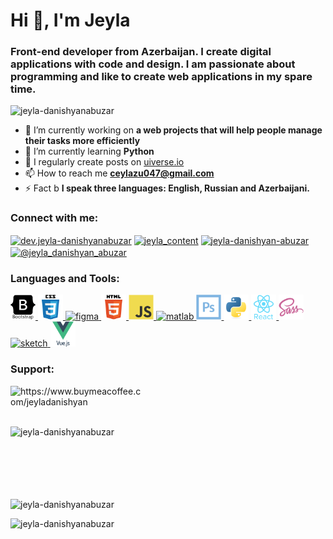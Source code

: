 <h1 align="left">Hi 👋, I'm Jeyla</h1>
<h3 align="left">Front-end developer from Azerbaijan. I create digital applications with code and design. I am passionate about programming and like to create web applications in my spare time.</h3>

<p align="left"> <img src="https://komarev.com/ghpvc/?username=jeyla-danishyanabuzar&label=Profile%20views&color=0e75b6&style=flat" alt="jeyla-danishyanabuzar" /> </p>

- 🔭 I’m currently working on **a web projects that will help people manage their tasks more efficiently**
- 🌱 I’m currently learning **Python**
- 📝 I regularly create posts on [uiverse.io](uiverse.io)
- 📫 How to reach me **ceylazu047@gmail.com**
- ⚡ Fact b **I speak three languages: English, Russian and Azerbaijani.**

<h3 align="left">Connect with me:</h3>
<p align="left">
<a href="https://dev.to/dev.jeyla-danishyanabuzar" target="blank"><img align="center" src="https://raw.githubusercontent.com/rahuldkjain/github-profile-readme-generator/master/src/images/icons/Social/devto.svg" alt="dev.jeyla-danishyanabuzar" height="30" width="40" /></a>
<a href="https://twitter.com/jeyla_content" target="blank"><img align="center" src="https://raw.githubusercontent.com/rahuldkjain/github-profile-readme-generator/master/src/images/icons/Social/twitter.svg" alt="jeyla_content" height="30" width="40" /></a>
<a href="https://linkedin.com/in/jeyla-danishyan-abuzar" target="blank"><img align="center" src="https://raw.githubusercontent.com/rahuldkjain/github-profile-readme-generator/master/src/images/icons/Social/linked-in-alt.svg" alt="jeyla-danishyan-abuzar" height="30" width="40" /></a>
<a href="https://instagram.com/@jeyla_danishyan_abuzar" target="blank"><img align="center" src="https://raw.githubusercontent.com/rahuldkjain/github-profile-readme-generator/master/src/images/icons/Social/instagram.svg" alt="@jeyla_danishyan_abuzar" height="30" width="40" /></a>
</p>

<h3 align="left">Languages and Tools:</h3>
<p align="left"> <a href="https://getbootstrap.com" target="_blank" rel="noreferrer"> <img src="https://raw.githubusercontent.com/devicons/devicon/master/icons/bootstrap/bootstrap-plain-wordmark.svg" alt="bootstrap" width="40" height="40"/> </a> <a href="https://www.w3schools.com/css/" target="_blank" rel="noreferrer"> <img src="https://raw.githubusercontent.com/devicons/devicon/master/icons/css3/css3-original-wordmark.svg" alt="css3" width="40" height="40"/> </a> <a href="https://www.figma.com/" target="_blank" rel="noreferrer"> <img src="https://www.vectorlogo.zone/logos/figma/figma-icon.svg" alt="figma" width="40" height="40"/> </a> <a href="https://www.w3.org/html/" target="_blank" rel="noreferrer"> <img src="https://raw.githubusercontent.com/devicons/devicon/master/icons/html5/html5-original-wordmark.svg" alt="html5" width="40" height="40"/> </a> <a href="https://developer.mozilla.org/en-US/docs/Web/JavaScript" target="_blank" rel="noreferrer"> <img src="https://raw.githubusercontent.com/devicons/devicon/master/icons/javascript/javascript-original.svg" alt="javascript" width="40" height="40"/> </a> <a href="https://www.mathworks.com/" target="_blank" rel="noreferrer"> <img src="https://upload.wikimedia.org/wikipedia/commons/2/21/Matlab_Logo.png" alt="matlab" width="40" height="40"/> </a> <a href="https://www.photoshop.com/en" target="_blank" rel="noreferrer"> <img src="https://raw.githubusercontent.com/devicons/devicon/master/icons/photoshop/photoshop-line.svg" alt="photoshop" width="40" height="40"/> </a> <a href="https://www.python.org" target="_blank" rel="noreferrer"> <img src="https://raw.githubusercontent.com/devicons/devicon/master/icons/python/python-original.svg" alt="python" width="40" height="40"/> </a> <a href="https://reactjs.org/" target="_blank" rel="noreferrer"> <img src="https://raw.githubusercontent.com/devicons/devicon/master/icons/react/react-original-wordmark.svg" alt="react" width="40" height="40"/> </a> <a href="https://sass-lang.com" target="_blank" rel="noreferrer"> <img src="https://raw.githubusercontent.com/devicons/devicon/master/icons/sass/sass-original.svg" alt="sass" width="40" height="40"/> </a> <a href="https://www.sketch.com/" target="_blank" rel="noreferrer"> <img src="https://www.vectorlogo.zone/logos/sketchapp/sketchapp-icon.svg" alt="sketch" width="40" height="40"/> </a> <a href="https://vuejs.org/" target="_blank" rel="noreferrer"> <img src="https://raw.githubusercontent.com/devicons/devicon/master/icons/vuejs/vuejs-original-wordmark.svg" alt="vuejs" width="40" height="40"/> </a> </p>

<h3 align="left">Support:</h3>
<p><a href="https://www.buymeacoffee.com/https://www.buymeacoffee.com/jeyladanishyan"> <img align="left" src="https://cdn.buymeacoffee.com/buttons/v2/default-yellow.png" height="50" width="210" alt="https://www.buymeacoffee.com/jeyladanishyan" /></a></p><br><br><br>

<p><img align="left" src="https://github-readme-stats.vercel.app/api/top-langs?username=jeyla-danishyanabuzar&show_icons=true&locale=en&layout=compact" alt="jeyla-danishyanabuzar" /></p><br><br><br><br><br><br>

<p>&nbsp;<img align="left" src="https://github-readme-stats.vercel.app/api?username=jeyla-danishyanabuzar&show_icons=true&locale=en" alt="jeyla-danishyanabuzar" /></p>

<p><img align="left" src="https://github-readme-streak-stats.herokuapp.com/?user=jeyla-danishyanabuzar&" alt="jeyla-danishyanabuzar" /></p>

